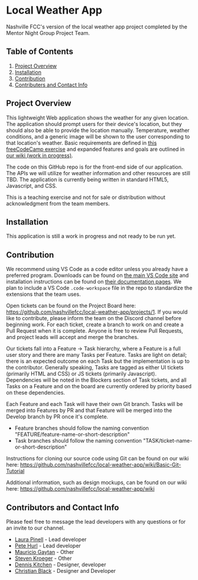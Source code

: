 # Local Weather App

Nashville FCC's version of the local weather app project completed by the Mentor Night Group Project Team.

## Table of Contents

1. [Project Overview](#project-overview)
2. [Installation](#installation)
3. [Contribution](#contribution)
4. [Contributers and Contact Info](#contributors)

<a name="project-overview"></a>

## Project Overview

This lightweight Web application shows the weather for any given location. The application should prompt users for their device's location, but they should also be able to provide the location manually. Temperature, weather conditions, and a generic image will be shown to the user corresponding to that location's weather. Basic requirements are defined in [this freeCodeCamp exercise](https://learn.freecodecamp.org/coding-interview-prep/take-home-projects/show-the-local-weather/) and expanded features and goals are outlined in [our wiki (work in progress)](https://github.com/nashvillefcc/local-weather-app/wiki).

The code on this GitHub repo is for the front-end side of our application. The APIs we will utilize for weather information and other resources are still TBD. The application is currently being written in standard HTML5, Javascript, and CSS.

This is a teaching exercise and not for sale or distribution without acknowledgment from the team members.

<a name="installation"></a>

## Installation

This application is still a work in progress and not ready to be run yet.

<a name="contribution"></a>

## Contribution

We recommend using VS Code as a code editor unless you already have a preferred program. Downloads can be found on [the main VS Code site](https://code.visualstudio.com) and installation instructions can be found on [their documentation pages](https://code.visualstudio.com/docs/setup/setup-overview). We plan to include a VS Code `.code-workspace` file in the repo to standardize the extensions that the team uses.

Open tickets can be found on the Project Board here: https://github.com/nashvillefcc/local-weather-app/projects/1. If you would like to contribute, please inform the team on the Discord channel before beginning work. For each ticket, create a branch to work on and create a Pull Request when it is complete. Anyone is free to review Pull Requests, and project leads will accept and merge the branches.

Our tickets fall into a Feature -> Task hierarchy, where a Feature is a full user story and there are many Tasks per Feature. Tasks are light on detail; there is an expected outcome on each Task but the implementation is up to the contributor. Generally speaking, Tasks are tagged as either UI tickets (primarily HTML and CSS) or JS tickets (primarily Javascript). Dependencies will be noted in the Blockers section of Task tickets, and all Tasks on a Feature and on the board are currently ordered by priority based on these dependencies.

Each Feature and each Task will have their own Git branch. Tasks will be merged into Features by PR and that Feature will be merged into the Develop branch by PR once it's complete.

- Feature branches should follow the naming convention "FEATURE/feature-name-or-short-description"
- Task branches should follow the naming convention "TASK/ticket-name-or-short-description"

Instructions for cloning our source code using Git can be found on our wiki here: https://github.com/nashvillefcc/local-weather-app/wiki/Basic-Git-Tutorial

Additional information, such as design mockups, can be found on our wiki here: https://github.com/nashvillefcc/local-weather-app/wiki

<a name="contributors"></a>

## Contributors and Contact Info

Please feel free to message the lead developers with any questions or for an invite to our channel.

- <a href="https://github.com/lapinell">Laura Pinell</a> - Lead developer
- <a href="https://github.com/MoribundMedium">Pete Hurl</a> - Lead developer
- <a href="https://github.com/mgaytan">Mauricio Gaytan</a> - Other
- <a href="https://github.com/16-steven">Steven Kroeger</a> - Other
- <a href="https://github.com/denniswkitchen">Dennis Kitchen</a> - Designer, developer
- <a href="https://github.com/blackcl3">Christian Black</a> - Designer and Developer
